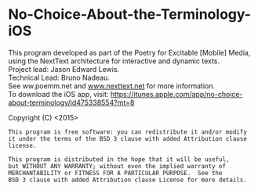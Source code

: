 # No-Choice-About-the-Terminology-iOS

This program developed as part of the Poetry for Excitable [Mobile] Media, using the NextText architecture for interactive and dynamic texts. <br/>
Project lead: Jason Edward Lewis. <br/>
Technical Lead: Bruno Nadeau. <br/>
See ww.poemm.net and www.nexttext.net for more information. <br/>
To download the iOS app, visit: https://itunes.apple.com/app/no-choice-about-terminology/id475338554?mt=8

 Copyright (C) <2015>  <Jason Edward Lewis>
  
    This program is free software: you can redistribute it and/or modify
    it under the terms of the BSD 3 clause with added Attribution clause license.

    This program is distributed in the hope that it will be useful,
    but WITHOUT ANY WARRANTY; without even the implied warranty of
    MERCHANTABILITY or FITNESS FOR A PARTICULAR PURPOSE.  See the
    BSD 3 clause with added Attribution clause License for more details.
